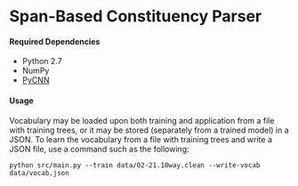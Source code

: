 # Span-Based Constituency Parser

#### Required Dependencies

 * Python 2.7
 * NumPy
 * [PyCNN](https://github.com/clab/cnn/blob/master/INSTALL.md)

#### Usage

Vocabulary may be loaded upon both training and application from a file with training trees, or it may be stored (separately from a trained model) in a JSON. To learn the vocabulary from a file with training trees and write a JSON file, use a command such as the following:

```
python src/main.py --train data/02-21.10way.clean --write-vocab data/vocab.json
```